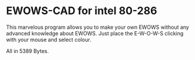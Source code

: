 # EWOWS-CAD for intel 80-286

This marvelous program allows you to make your own EWOWS without any advanced knowledge about EWOWS.
Just place the E-W-O-W-S clicking with your mouse and select colour.

All in 5389 Bytes.
